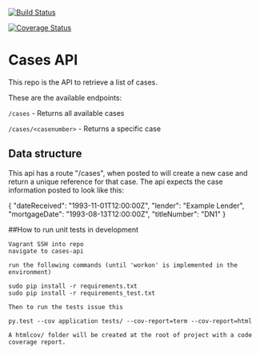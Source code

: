 [![Build Status](https://travis-ci.org/LandRegistry/cases-api.svg?branch=master)](https://travis-ci.org/LandRegistry/cases-api)

[![Coverage Status](https://coveralls.io/repos/LandRegistry/cases-api/badge.svg?branch=unit-tests)](https://coveralls.io/r/LandRegistry/cases-api?branch=unit-tests)

# Cases API

This repo is the API to retrieve a list of cases.

These are the available endpoints:

`/cases` - Returns all available cases

`/cases/<casenumber>` - Returns a specific case

## Data structure

This api has a route "/cases", when posted to will create a new case
and return a unique reference for that case. The api expects the case information
posted to look like this:

{
    "dateReceived": "1993-11-01T12:00:00Z",
    "lender": "Example Lender",
    "mortgageDate": "1993-08-13T12:00:00Z",
    "titleNumber": "DN1"
}

##How to run unit tests in development

```
Vagrant SSH into repo
navigate to cases-api

run the following commands (until 'workon' is implemented in the environment)

sudo pip install -r requirements.txt
sudo pip install -r requirements_test.txt

Then to run the tests issue this

py.test --cov application tests/ --cov-report=term --cov-report=html

A htmlcov/ folder will be created at the root of project with a code coverage report.
```
